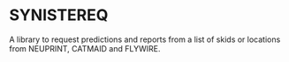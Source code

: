 # SYNISTEREQ
A library to request predictions and reports from a list of skids or locations from NEUPRINT, CATMAID and FLYWIRE.
